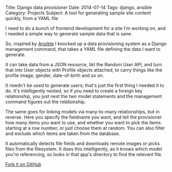 Title: Django data provisioner
Date: 2014-07-14
Tags: django, ansible
Category: Projects
Subject: A tool for generating sample site content quickly, from a YAML file

I need to do a bunch of frontend development for a site I'm working on, and I
needed a simple way to generate sample data that is sane.

So, inspired by [Ansible](http://ansible.com/) I knocked up a data provisioning
system as a Django management command, that takes a YAML file defining the data
I want to generate.

It can take data from a JSON resource, likt the Random User API, and turn that
into User objects with Profile objects attached, to carry things like the
profile image, gender, date-of-birth and so on.

It needn't be used to generate users; that's just the first thing I needed it to
do. It's intelligently nested, so if you need to create a foreign key
relationship, you just nest the two model statements and the management command
figures out the relationship.

The same goes for linking models via many-to-many relationships, but in reverse.
Here you specify the fieldname you want, and tell the provisioner how many items
you want to use, and whether you want to pick the items starting at a row
number, or just choose them at random. You can also filter and exclude which
items are taken from the database.

It automatically detects file fields and downloads remote images or picks files
from the filesystem. It does this intelligently, as it knows which model you're referencing, so looks in that app's directory to find the relevant file.

<a class="btn" href="https://github.com/iamsteadman/bambu-gensite">
    <span class="octicon octicon-git-branch"></span>
    Fork it on GitHub
</a>

